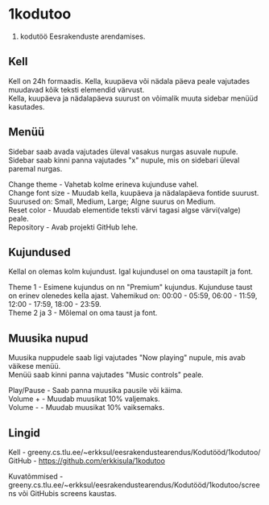 # 1kodutoo
1. kodutöö Eesrakenduste arendamises.

## Kell
Kell on 24h formaadis. 
Kella, kuupäeva või nädala päeva peale vajutades muudavad kõik teksti elemendid värvust.  
Kella, kuupäeva ja nädalapäeva suurust on võimalik muuta sidebar menüüd kasutades.

## Menüü
Sidebar saab avada vajutades üleval vasakus nurgas asuvale nupule.  
Sidebar saab kinni panna vajutades "x" nupule, mis on sidebari üleval paremal nurgas.

Change theme - Vahetab kolme erineva kujunduse vahel.  
Change font size - Muudab kella, kuupäeva ja nädalapäeva fontide suurust. Suurused on: Small, Medium, Large; Algne suurus on Medium.  
Reset color - Muudab elementide teksti värvi tagasi algse värvi(valge) peale.  
Repository - Avab projekti GitHub lehe.
## Kujundused
Kellal on olemas kolm kujundust. Igal kujundusel on oma taustapilt ja font.

Theme 1 - Esimene kujundus on nn "Premium" kujundus. Kujunduse taust on erinev olenedes kella ajast. Vahemikud on: 00:00 - 05:59, 06:00 - 11:59, 12:00 - 17:59, 18:00 - 23:59.  
Theme 2 ja 3 - Mõlemal on oma taust ja font.
## Muusika nupud
Muusika nuppudele saab ligi vajutades "Now playing" nupule, mis avab väikese menüü.  
Menüü saab kinni panna vajutades "Music controls" peale.  

Play/Pause - Saab panna muusika pausile või käima.  
Volume + - Muudab muusikat 10% valjemaks.  
Volume - - Muudab muusikat 10% vaiksemaks.  
## Lingid
Kell - greeny.cs.tlu.ee/~erkksul/eesrakendustearendus/Kodutööd/1kodutoo/  
GitHub - https://github.com/erkkisula/1kodutoo

Kuvatõmmised - greeny.cs.tlu.ee/~erkksul/eesrakendustearendus/Kodutööd/1kodutoo/screens või GitHubis screens kaustas.
